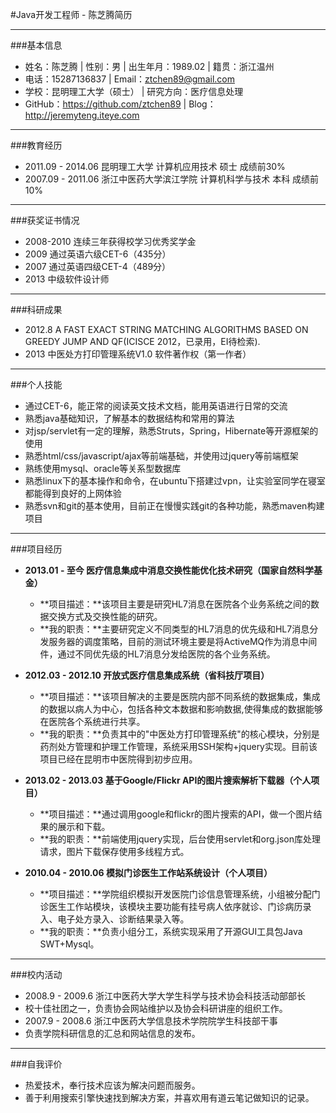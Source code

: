 #Java开发工程师 - 陈芝腾简历

----------
###基本信息

- 姓名：陈芝腾 | 性别：男 | 出生年月：1989.02 | 籍贯：浙江温州
- 电话：15287136837 | Email：ztchen89@gmail.com
- 学校：昆明理工大学（硕士） | 研究方向：医疗信息处理
- GitHub：https://github.com/ztchen89 | Blog：http://jeremyteng.iteye.com

----------
###教育经历
- 2011.09 - 2014.06      昆明理工大学           计算机应用技术   硕士  成绩前30%
- 2007.09 - 2011.06      浙江中医药大学滨江学院  计算机科学与技术 本科  成绩前10%  


----------

###获奖证书情况
- 2008-2010 连续三年获得校学习优秀奖学金
- 2009 通过英语六级CET-6（435分）	
- 2007 通过英语四级CET-4（489分）
- 2013 中级软件设计师

----------

###科研成果
- 2012.8 A FAST EXACT STRING MATCHING ALGORITHMS BASED ON GREEDY JUMP AND QF(ICISCE 2012，已录用，EI待检索).
- 2013 中医处方打印管理系统V1.0 软件著作权（第一作者） 

----------

###个人技能
 - 通过CET-6，能正常的阅读英文技术文档，能用英语进行日常的交流
 - 熟悉java基础知识，了解基本的数据结构和常用的算法
 - 对jsp/servlet有一定的理解，熟悉Struts，Spring，Hibernate等开源框架的使用
 - 熟悉html/css/javascript/ajax等前端基础，并使用过jquery等前端框架
 - 熟练使用mysql、oracle等关系型数据库
 - 熟悉linux下的基本操作和命令，在ubuntu下搭建过vpn，让实验室同学在寝室都能得到良好的上网体验
 - 熟悉svn和git的基本使用，目前正在慢慢实践git的各种功能，熟悉maven构建项目

----------


###项目经历

- **2013.01 - 至今 医疗信息集成中消息交换性能优化技术研究（国家自然科学基金）**   
 
  - **项目描述：**该项目主要是研究HL7消息在医院各个业务系统之间的数据交换方式及交换性能的研究。
  - **我的职责：**主要研究定义不同类型的HL7消息的优先级和HL7消息分发服务器的调度策略，目前的测试环境主要是将ActiveMQ作为消息中间件，通过不同优先级的HL7消息分发给医院的各个业务系统。
 
- **2012.03 - 2012.10 开放式医疗信息集成系统（省科技厅项目）**   
  - **项目描述：**该项目解决的主要是医院内部不同系统的数据集成，集成的数据以病人为中心，包括各种文本数据和影响数据,使得集成的数据能够在医院各个系统进行共享。
  - **我的职责：**负责其中的"中医处方打印管理系统"的核心模块，分别是药剂处方管理和护理工作管理，系统采用SSH架构+jquery实现。目前该项目已经在昆明市中医院得到初步应用。

- **2013.02 - 2013.03 基于Google/Flickr API的图片搜索解析下载器（个人项目）**  
  - **项目描述：**通过调用google和flickr的图片搜索的API，做一个图片结果的展示和下载。
  - **我的职责：**前端使用jquery实现，后台使用servlet和org.json库处理请求，图片下载保存使用多线程方式。
 
- **2010.04 - 2010.06 模拟门诊医生工作站系统设计（个人项目）**  
  - **项目描述：**学院组织模拟开发医院门诊信息管理系统，小组被分配门诊医生工作站模块，该模块主要功能有挂号病人依序就诊、门诊病历录入、电子处方录入、诊断结果录入等。
  - **我的职责：**负责小组分工，系统实现采用了开源GUI工具包Java SWT+Mysql。


----------

###校内活动
- 2008.9 - 2009.6 浙江中医药大学大学生科学与技术协会科技活动部部长
 - 校十佳社团之一，负责协会网站维护以及协会科研讲座的组织工作。
- 2007.9 - 2008.6 浙江中医药大学信息技术学院院学生科技部干事
 - 负责学院科研信息的汇总和网站信息的发布。  	

----------
###自我评价

 - 热爱技术，奉行技术应该为解决问题而服务。
 - 善于利用搜索引擎快速找到解决方案，并喜欢用有道云笔记做知识的记录。
